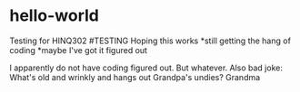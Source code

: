 # hello-world
Testing for HINQ302
#TESTING
Hoping this works
*still getting the hang of coding
*maybe I've got it figured out

I apparently do not have coding figured out. But whatever.
Also bad joke: What's old and wrinkly and hangs out Grandpa's undies? 
Grandma
